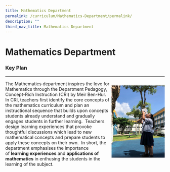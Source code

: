 ```yaml
---
title: Mathematics Department
permalink: /curriculum/Mathematics-Department/permalink/
description: ""
third_nav_title: Mathematics Department
---
```


Mathematics Department
======================
### Key Plan
--------


<div>

<div style="float: right">

![](/images/math.png)

</div><div>

The Mathematics department inspires the love for Mathematics through the Department Pedagogy, Concept-Rich Instruction (CRI) by Meir Ben-Hur.  In CRI, teachers first identify the core concepts of the mathematics curriculum and plan an instructional sequence that builds upon concepts students already understand and gradually engages students in further learning.  Teachers design learning experiences that provoke thoughtful discussions which lead to new mathematical concepts and prepare students to apply these concepts on their own.  In short, the department emphasises the importance of **learning experiences** and **applications of mathematics** in enthusing the students in the learning of the subject.

</div></div>